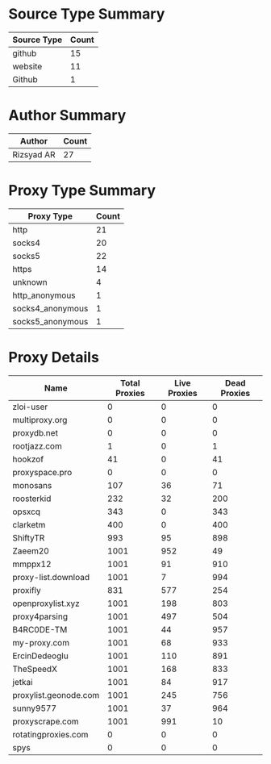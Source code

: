 # Source Type Summary

| Source Type | Count |
|-------------|-------|
| github | 15 |
| website | 11 |
| Github | 1 |


# Author Summary

| Author | Count |
|--------|-------|
| Rizsyad AR | 27 |


# Proxy Type Summary

| Proxy Type | Count |
|------------|-------|
| http | 21 |
| socks4 | 20 |
| socks5 | 22 |
| https | 14 |
| unknown | 4 |
| http_anonymous | 1 |
| socks4_anonymous | 1 |
| socks5_anonymous | 1 |


# Proxy Details

| Name | Total Proxies | Live Proxies | Dead Proxies |
|------|---------------|--------------|---------------|
| zloi-user | 0 | 0 | 0 |
| multiproxy.org | 0 | 0 | 0 |
| proxydb.net | 0 | 0 | 0 |
| rootjazz.com | 1 | 0 | 1 |
| hookzof | 41 | 0 | 41 |
| proxyspace.pro | 0 | 0 | 0 |
| monosans | 107 | 36 | 71 |
| roosterkid | 232 | 32 | 200 |
| opsxcq | 343 | 0 | 343 |
| clarketm | 400 | 0 | 400 |
| ShiftyTR | 993 | 95 | 898 |
| Zaeem20 | 1001 | 952 | 49 |
| mmppx12 | 1001 | 91 | 910 |
| proxy-list.download | 1001 | 7 | 994 |
| proxifly | 831 | 577 | 254 |
| openproxylist.xyz | 1001 | 198 | 803 |
| proxy4parsing | 1001 | 497 | 504 |
| B4RC0DE-TM | 1001 | 44 | 957 |
| my-proxy.com | 1001 | 68 | 933 |
| ErcinDedeoglu | 1001 | 110 | 891 |
| TheSpeedX | 1001 | 168 | 833 |
| jetkai | 1001 | 84 | 917 |
| proxylist.geonode.com | 1001 | 245 | 756 |
| sunny9577 | 1001 | 37 | 964 |
| proxyscrape.com | 1001 | 991 | 10 |
| rotatingproxies.com | 0 | 0 | 0 |
| spys | 0 | 0 | 0 |
